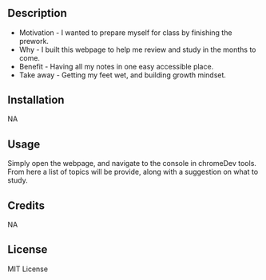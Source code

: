 # <Prework-Study-Guide>

## Description

- Motivation - I wanted to prepare myself for class by finishing the prework.
- Why - I built this webpage to help me review and study in the months to come.
- Benefit - Having all my notes in one easy accessible place.
- Take away - Getting my feet wet, and building growth mindset.

## Installation

NA

## Usage

Simply open the webpage, and navigate to the console in chromeDev tools. From here a list of topics will be provide, along with a suggestion on what to study.

## Credits

NA

## License

MIT License
